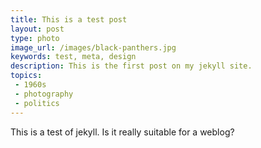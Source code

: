 ```yaml
---
title: This is a test post
layout: post
type: photo
image_url: /images/black-panthers.jpg
keywords: test, meta, design
description: This is the first post on my jekyll site.
topics:
 - 1960s
 - photography
 - politics
---
```


This is a test of jekyll. Is it  really suitable for a weblog?